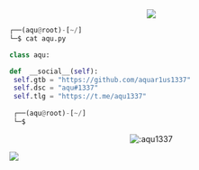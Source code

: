 <!-- <p align=center><img width=90% src="banner.gif"></img></p> -->
<div align="center">
    <a href="https://discord.com/users/1050490192269684826" title="Discord Account"><img src="https://lanyard-profile-readme.vercel.app/api/1042433524805947565"></a>
</div>

```python
┌──(aqu@root)-[~/]
└─$ cat aqu.py

class aqu:

def  __social__(self):
 self.gtb = "https://github.com/aquar1us1337"
 self.dsc = "aqu#1337"
 self.tlg = "https://t.me/aqu1337"
  
 ┌──(aqu@root)-[~/]
 └─$
```
<p align="center"><img src="https://count.getloli.com/get/@:aquar1us1337" alt=":aqu1337" /></p>

 



















![](https://raw.githubusercontent.com/Sutil/Sutil/2b2fad3bf54522bb30c8c170591fc68ff51b69e6/github-contribution-grid-snake2.svg)




